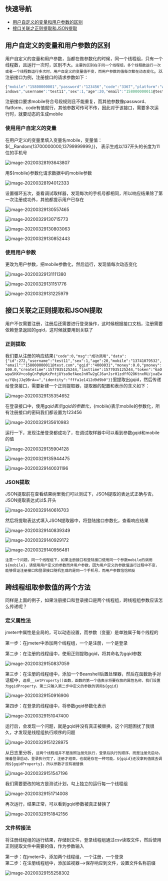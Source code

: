 ## 快速导航
- [用户自定义的变量和用户参数的区别](#用户自定义变量和用户参数的区别)
- [接口关联之正则提取和JSON提取](#接口关联之正则提取和JSON提取)




## 用户自定义的变量和用户参数的区别

用户自定义的变量和用户参数，当都在做参数化的时候，同一个线程组，只有一个线程数，且运行一次时，区别不大。```主要的区别在于同一个线程组，多个线程数运行一次或者一个线程数运行多次时，用户自定义的变量值不变，而用户参数的值每次都在动态变化```。以注册接口为例，注册接口的请求参数如下：  

```javascript
{"mobile":"15800000001","password":"123456","code":"3367","platform":"w
indows","username":"test11","sex":1,"age":20,"email":"158000000011@test.com"}
```

注册接口要求mobile符合号段规则且不能重复，而其他参数像password、flatform、code有值就行，其他参数可传可不传，因此对于该接口，需要多次运行时，就要动态的生成mobile   

### 使用用户自定义的变量

在用户定义的变量里填入变量名mobile，变量值：${__Random(13700000000,13799999999,)}， 表示生成以137开头的长度为11位的手机号   

![image-20200328193643807](D:/program/Typora/upload/image-20200328193643807.png)  

用${mobile}参数化请求数据中的mobile参数  

![image-20200328194012333](D:/program/Typora/upload/image-20200328194012333.png)  

设置循环五次，查看调试取样器，发现每次的手机号都相同，所以响应结果除了第一次注册成功外，其他都提示用户已存在  

![image-20200329130557465](D:/program/Typora/upload/image-20200329130557465.png)  

![image-20200329130715773](D:/program/Typora/upload/image-20200329130715773.png)  

![image-20200329130803063](D:/program/Typora/upload/image-20200329130803063.png)  

![image-20200329130852443](D:/program/Typora/upload/image-20200329130852443.png)  

### 使用用户参数

更改为用户参数，把mobile参数化，然后运行，发现值每次动态变化   

![image-20200329131111380](D:/program/Typora/upload/image-20200329131111380.png)  

![image-20200329131151776](D:/program/Typora/upload/image-20200329131151776.png)  

![image-20200329131225979](D:/program/Typora/upload/image-20200329131225979.png)  


## 接口关联之正则提取和JSON提取

用户不仅需要注册，注册后还需要进行登录操作，这时候根据接口文档，注册需要依赖登录返回的gqid，这时候就要用到关联了  

### 正则提取

我们要从注册的响应结果```{"code":0,"msg":"成功调用","data":{"id":272,"username":"test11","sex":1,"age":20,"mobile":"13741079532","email":"158000000011@test.com","gqid":"4000031","money":0.0,"pmoney":100.0,"createtime":1577035125244,"lasttime":1577035125244,"token":"6aOwpa5HXV+co8gCnPqKpKcPntjUYso9efAeeJnHTw2gCJ6a+JsrH1zdffO2OKtnxRU/jxaEwo/fQbjJJq9BrA==","identity":"fffa1e1412d9d9b0"}}```里提取出gqid，然后传递给登录接口，需要新建一个正则提取器，提取器的配置和表示的含义如下：  

![image-20200329135354652](D:/program/Typora/upload/image-20200329135354652.png)  

在登录接口中，使用${gqid}表示gqid的参数化，${mobile}表示mobile的参数化，所有注册接口的密码我们都设置为123456  

![image-20200329135610983](D:/program/Typora/upload/image-20200329135610983.png)  

运行一下，发现注册登录都成功了，在调试取样器中可以看到参数gqid和mobile的值

![image-20200329135904128](D:/program/Typora/upload/image-20200329135904128.png)  

![image-20200329135944475](D:/program/Typora/upload/image-20200329135944475.png)  

![image-20200329140031196](D:/program/Typora/upload/image-20200329140031196.png)  


### JSON提取

JSON提取前在查看结果树里我们可以测试下，JSON提取的表达式正确与否。JSON提取表达式以$.开头  

![image-20200329140616703](D:/program/Typora/upload/image-20200329140616703.png)  

然后将提取表达式填入JSON提取器中，将登陆接口参数化，查看响应结果  

![image-20200329140839349](D:/program/Typora/upload/image-20200329140839349.png)  

![image-20200329140929172](D:/program/Typora/upload/image-20200329140929172.png)  

![image-20200329140956481](D:/program/Typora/upload/image-20200329140956481.png)  

```注意一个问题，同一个线程组下，如果注册接口和登陆接口使用同一个参数mobile的调用${mobile}，请使用用户定义的参数而非用户参数，因为用户定义的参数值运行过程中不变，能够保证注册接口和登录接口随机生成的是同一个手机号，而用户参数恰恰相反```  


## 跨线程组取参数值的两个方法

同样是上面的例子，如果注册接口和登录接口是两个线程组，跨线程组参数应该怎么传递呢？

### 定义属性法 

jmeter中属性是全局的，可以动态设置，而参数（变量）是单独属于每个线程的  

第一步：在jmeter中添加两个线程组，一个是注册，一个是登录  

第二步：在注册的线程组中，使用正则提取gqid，将其命名为gqid参数  

![image-20200329150837059](D:/program/Typora/upload/image-20200329150837059.png)  

第三步：在注册的线程组中，添加一个Beanshell后置处理器，然后在函数助手对话框中，```选择__setProperty()函数，函数的第一个值表示将要存放的属性名称，我们设置为gqidProperty，第二只输入第二步中定义的参数的调用${gqid}```   

![image-20200329150916906](D:/program/Typora/upload/image-20200329150916906.png)  

第四步：在登录的线程组中，将参数gqid参数化表示  

![image-20200329151047400](D:/program/Typora/upload/image-20200329151047400.png)  

运行后，会发现一个问题，就是gqid并没有真正被替换，这个问题困扰了我很久，才发现是线程组执行顺序的问题  

![image-20200329151228975](D:/program/Typora/upload/image-20200329151228975.png)  

从日志里分析，```这两个线程组并不是按照注册先执行，登录后执行的顺序，而是注册先启动，接着登录启动，登录执行完了，注册才结束，也就是存在一种可能，${gqid}还没拿到值就去调用${gqidProperty}，所以参数才没有被替换```   

![image-20200329151547196](D:/program/Typora/upload/image-20200329151547196.png)  

我们需要更改的地方是测试计划，勾上独立的运行每一个线程组   

![image-20200329151714008](D:/program/Typora/upload/image-20200329151714008.png)  

再次运行，结果正常，可以看到gqid参数被真正替换了   

![image-20200329151842156](D:/program/Typora/upload/image-20200329151842156.png)  

### 文件转接法

将注册线程组的运行结果，存储到文件，登录线程组通过csv读取文件，然后使用正则提取文件中需要的值，作为参数输入  

第一步：在jmeter中，添加两个线程组，一个注册，一个登录  
第二步：在注册线程组中，添加监视器—>保存响应到文件，设置文件名称前缀  

![image-20200329155258302](D:/program/Typora/upload/image-20200329155258302.png)
